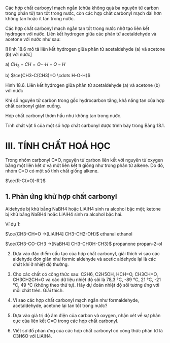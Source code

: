 Các hợp chất carbonyl mạch ngắn (chứa không quá ba nguyên tử carbon trong phân tử) tan tốt trong nước, còn các hợp chất carbonyl mạch dài hơn không tan hoặc ít tan trong nước.

Các hợp chất carbonyl mạch ngắn tan tốt trong nước nhờ tạo liên kết hydrogen với nước. Liên kết hydrogen giữa các phân tử acetaldehyde và acetone với nước như sau:

[Hình 18.6 mô tả liên kết hydrogen giữa phân tử acetaldehyde (a) và acetone (b) với nước]

a) $CH_3-CH=O \cdots H-O-H$

b) $\ce{CH3-C(CH3)=O \cdots H-O-H}$

Hình 18.6. Liên kết hydrogen giữa phân tử acetaldehyde (a) và acetone (b) với nước

Khi số nguyên tử carbon trong gốc hydrocarbon tăng, khả năng tan của hợp chất carbonyl giảm xuống.

Hợp chất carbonyl thơm hầu như không tan trong nước.

Tính chất vật lí của một số hợp chất carbonyl được trình bày trong Bảng 18.1.

# III. TÍNH CHẤT HOÁ HỌC

Trong nhóm carbonyl C=O, nguyên tử carbon liên kết với nguyên tử oxygen bằng một liên kết σ và một liên kết π giống như trong phân tử alkene. Do đó, nhóm C=O có một số tính chất giống alkene.

$\ce{R-C(=O)-R'}$

## 1. Phản ứng khử hợp chất carbonyl

Aldehyde bị khử bằng NaBH4 hoặc LiAlH4 sinh ra alcohol bậc một; ketone bị khử bằng NaBH4 hoặc LiAlH4 sinh ra alcohol bậc hai.

Ví dụ 1:

$\ce{CH3-CH=O ->[LiAlH4] CH3-CH2-OH}$
ethanal                 ethanol

$\ce{CH3-CO-CH3 ->[NaBH4] CH3-CHOH-CH3}$
propanone               propan-2-ol

2. Dựa vào đặc điểm cấu tạo của hợp chất carbonyl, giải thích vì sao các aldehyde đơn giản như formic aldehyde và acetic aldehyde lại là các chất khí ở nhiệt độ thường.

3. Cho các chất có công thức sau: C2H6, C2H5OH, HCH=O, CH3CH=O, CH3CH2CH=O và các dữ liệu nhiệt độ sôi là 78,3 °C, -89 °C, 21 °C, -21 °C, 49 °C (không theo thứ tự). Hãy dự đoán nhiệt độ sôi tương ứng với mỗi chất trên. Giải thích.

3. Vì sao các hợp chất carbonyl mạch ngắn như formaldehyde, acetaldehyde, acetone lại tan tốt trong nước?

4. Dựa vào giá trị độ âm điện của carbon và oxygen, nhận xét về sự phân cực của liên kết C=O trong các hợp chất carbonyl.

5. Viết sơ đồ phản ứng của các hợp chất carbonyl có công thức phân tử là C3H6O với LiAlH4.